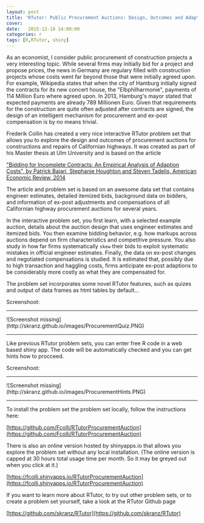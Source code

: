```yaml
---
layout: post
title: 'RTutor: Public Procurement Auctions: Design, Outcomes and Adaption Costs'
cover: 
date:   2015-12-18 14:00:00
categories: r
tags: [R,RTutor, shiny]
---
```

 

As an economist, I consider public procurement of construction projects a very interesting topic. While several firms may initially bid for a project and propose prices, the news in Germany are regulary filled with construction projects whose costs went far beyond those that were initially agreed upon. For example, Wikipedia states that when the city of Hamburg initially signed the contracts for its new concert house, the "Elbphilharmonie", payments of 114 Million Euro where agreed upon. In 2013, Hamburg's mayor stated that expected payments are already 789 Millionen Euro. Given that requirements for the construction are quite often adjusted after contracts are signed, the design of an intelligent mechanism for procurement and ex-post compensation is by no means trivial. 

Frederik Collin has created a very nice interactive RTutor problem set that allows you to explore the design and outcomes of procurement auctions for constructions and repairs of Californian highways. It was created as part of his Master thesis at Ulm University and is based on the article 

["Bidding for Incomplete Contracts: An Empirical Analysis of Adaption Costs", by Patrick Bajari, Stephanie Houghton and Steven Tadelis, American Economic Review, 2014 ](https://www.aeaweb.org/articles.php?doi=10.1257/aer.104.4.1288)

The article and problem set is based on an awesome data set that contains engineer estimates, detailed itemized bids, background data on bidders, and information of ex-post adjustments and compensations of all Californian highway procurement auctions for several years. 

In the interactive problem set, you first learn, with a selected example auction, details about the auction design that uses engineer estimates and itemized bids. You then examine bidding behavior, e.g. how markups across auctions depend on firm characteristics and competitive pressure. You also study in how far firms systematically `skew` their bids to exploit systematic mistakes in official engineer estimates. Finally, the data on ex-post changes and negotiated compensations is studied. It is estimated that, possibly due to high transaction and haggling costs, firms anticipate ex-post adaptions to be  considerably more costly as what they are compensated for. 


The problem set incorporates some novel RTutor features, such as quizes and output of data frames as html tables by default...

Screenshoot:
<hr>
![Screenshot missing](http://skranz.github.io/images/ProcurementQuiz.PNG)
<hr>


Like previous RTutor problem sets, you can enter free R code in a web based shiny app. The code will be automatically checked and you can get hints how to procceed. 

Screenshoot:
<hr>
![Screenshot missing](http://skranz.github.io/images/ProcurementHints.PNG)
<hr>

To install the problem set the problem set locally, follow the instructions here:

[https://github.com/Fcolli/RTutorProcurementAuction](https://github.com/Fcolli/RTutorProcurementAuction)

There is also an online version hosted by shinyapps.io that allows you explore the problem set without any local installation. (The online version is capped at 30 hours total usage time per month. So it may be greyed out when you click at it.)

[https://fcolli.shinyapps.io/RTutorProcurementAuction](https://fcolli.shinyapps.io/RTutorProcurementAuction)

If you want to learn more about RTutor, to try out other problem sets, or to create a problem set yourself, take a look at the RTutor Github page

[https://github.com/skranz/RTutor](https://github.com/skranz/RTutor)
